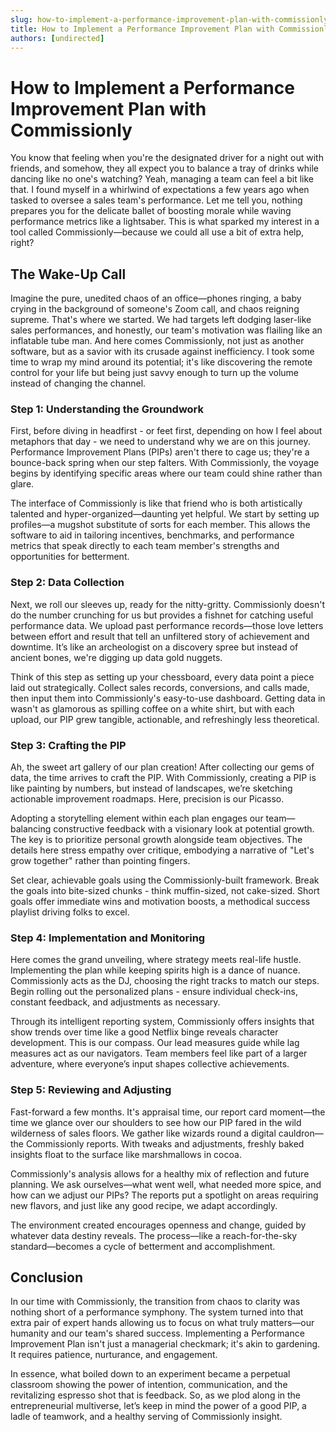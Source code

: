 ```yaml
---
slug: how-to-implement-a-performance-improvement-plan-with-commissionly
title: How to Implement a Performance Improvement Plan with Commissionly
authors: [undirected]
---
```



# How to Implement a Performance Improvement Plan with Commissionly

You know that feeling when you're the designated driver for a night out with friends, and somehow, they all expect you to balance a tray of drinks while dancing like no one's watching? Yeah, managing a team can feel a bit like that. I found myself in a whirlwind of expectations a few years ago when tasked to oversee a sales team's performance. Let me tell you, nothing prepares you for the delicate ballet of boosting morale while waving performance metrics like a lightsaber. This is what sparked my interest in a tool called Commissionly—because we could all use a bit of extra help, right?

## The Wake-Up Call

Imagine the pure, unedited chaos of an office—phones ringing, a baby crying in the background of someone's Zoom call, and chaos reigning supreme. That's where we started. We had targets left dodging laser-like sales performances, and honestly, our team's motivation was flailing like an inflatable tube man. And here comes Commissionly, not just as another software, but as a savior with its crusade against inefficiency. I took some time to wrap my mind around its potential; it's like discovering the remote control for your life but being just savvy enough to turn up the volume instead of changing the channel.

### Step 1: Understanding the Groundwork

First, before diving in headfirst - or feet first, depending on how I feel about metaphors that day - we need to understand why we are on this journey. Performance Improvement Plans (PIPs) aren't there to cage us; they're a bounce-back spring when our step falters. With Commissionly, the voyage begins by identifying specific areas where our team could shine rather than glare. 

The interface of Commissionly is like that friend who is both artistically talented and hyper-organized—daunting yet helpful. We start by setting up profiles—a mugshot substitute of sorts for each member. This allows the software to aid in tailoring incentives, benchmarks, and performance metrics that speak directly to each team member's strengths and opportunities for betterment.

### Step 2: Data Collection

Next, we roll our sleeves up, ready for the nitty-gritty. Commissionly doesn't do the number crunching for us but provides a fishnet for catching useful performance data. We upload past performance records—those love letters between effort and result that tell an unfiltered story of achievement and downtime. It’s like an archeologist on a discovery spree but instead of ancient bones, we're digging up data gold nuggets.

Think of this step as setting up your chessboard, every data point a piece laid out strategically. Collect sales records, conversions, and calls made, then input them into Commissionly's easy-to-use dashboard. Getting data in wasn't as glamorous as spilling coffee on a white shirt, but with each upload, our PIP grew tangible, actionable, and refreshingly less theoretical.

### Step 3: Crafting the PIP

Ah, the sweet art gallery of our plan creation! After collecting our gems of data, the time arrives to craft the PIP. With Commissionly, creating a PIP is like painting by numbers, but instead of landscapes, we’re sketching actionable improvement roadmaps. Here, precision is our Picasso.

Adopting a storytelling element within each plan engages our team—balancing constructive feedback with a visionary look at potential growth. The key is to prioritize personal growth alongside team objectives. The details here stress empathy over critique, embodying a narrative of "Let's grow together" rather than pointing fingers.

Set clear, achievable goals using the Commissionly-built framework. Break the goals into bite-sized chunks - think muffin-sized, not cake-sized. Short goals offer immediate wins and motivation boosts, a methodical success playlist driving folks to excel.

### Step 4: Implementation and Monitoring

Here comes the grand unveiling, where strategy meets real-life hustle. Implementing the plan while keeping spirits high is a dance of nuance. Commissionly acts as the DJ, choosing the right tracks to match our steps. Begin rolling out the personalized plans - ensure individual check-ins, constant feedback, and adjustments as necessary.

Through its intelligent reporting system, Commissionly offers insights that show trends over time like a good Netflix binge reveals character development. This is our compass. Our lead measures guide while lag measures act as our navigators. Team members feel like part of a larger adventure, where everyone’s input shapes collective achievements.

### Step 5: Reviewing and Adjusting

Fast-forward a few months. It's appraisal time, our report card moment—the time we glance over our shoulders to see how our PIP fared in the wild wilderness of sales floors. We gather like wizards round a digital cauldron—the Commissionly reports. With tweaks and adjustments, freshly baked insights float to the surface like marshmallows in cocoa.

Commissionly's analysis allows for a healthy mix of reflection and future planning. We ask ourselves—what went well, what needed more spice, and how can we adjust our PIPs? The reports put a spotlight on areas requiring new flavors, and just like any good recipe, we adapt accordingly.

The environment created encourages openness and change, guided by whatever data destiny reveals. The process—like a reach-for-the-sky standard—becomes a cycle of betterment and accomplishment.

## Conclusion

In our time with Commissionly, the transition from chaos to clarity was nothing short of a performance symphony. The system turned into that extra pair of expert hands allowing us to focus on what truly matters—our humanity and our team's shared success. Implementing a Performance Improvement Plan isn't just a managerial checkmark; it's akin to gardening. It requires patience, nurturance, and engagement.

In essence, what boiled down to an experiment became a perpetual classroom showing the power of intention, communication, and the revitalizing espresso shot that is feedback. So, as we plod along in the entrepreneurial multiverse, let’s keep in mind the power of a good PIP, a ladle of teamwork, and a healthy serving of Commissionly insight.